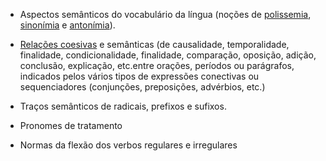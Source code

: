 - Aspectos semânticos do vocabulário da língua (noções de [polissemia](polissemia.md), [sinonímia](sinonímia.md) e [antonímia](antonímia.md)).

- [Relações coesivas](Relações_coesivas.md ) e semânticas (de causalidade, temporalidade, finalidade, condicionalidade, finalidade, comparação, oposição, adição, conclusão, explicação, etc.entre orações, períodos ou parágrafos, indicados pelos vários tipos de expressões conectivas ou sequenciadores (conjunções, preposições, advérbios, etc.)

- Traços semânticos de radicais, prefixos e sufixos.

- Pronomes de tratamento

- Normas da flexão dos verbos regulares e irregulares